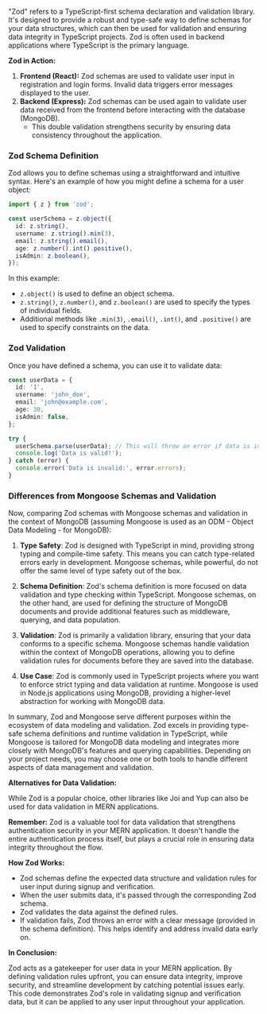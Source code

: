"Zod" refers to a TypeScript-first schema declaration and validation library. It's designed to provide a robust and type-safe way to define schemas for your data structures, which can then be used for validation and ensuring data integrity in TypeScript projects. Zod is often used in backend applications where TypeScript is the primary language.

**Zod in Action:**

1. **Frontend (React):** Zod schemas are used to validate user input in registration and login forms. Invalid data triggers error messages displayed to the user.
2. **Backend (Express):** Zod schemas can be used again to validate user data received from the frontend before interacting with the database (MongoDB).
    * This double validation strengthens security by ensuring data consistency throughout the application.


### Zod Schema Definition

Zod allows you to define schemas using a straightforward and intuitive syntax. Here's an example of how you might define a schema for a user object:

```typescript
import { z } from 'zod';

const userSchema = z.object({
  id: z.string(),
  username: z.string().min(3),
  email: z.string().email(),
  age: z.number().int().positive(),
  isAdmin: z.boolean(),
});
```

In this example:

- `z.object()` is used to define an object schema.
- `z.string()`, `z.number()`, and `z.boolean()` are used to specify the types of individual fields.
- Additional methods like `.min(3)`, `.email()`, `.int()`, and `.positive()` are used to specify constraints on the data.

### Zod Validation

Once you have defined a schema, you can use it to validate data:

```typescript
const userData = {
  id: '1',
  username: 'john_doe',
  email: 'john@example.com',
  age: 30,
  isAdmin: false,
};

try {
  userSchema.parse(userData); // This will throw an error if data is invalid
  console.log('Data is valid!');
} catch (error) {
  console.error('Data is invalid:', error.errors);
}
```

### Differences from Mongoose Schemas and Validation

Now, comparing Zod schemas with Mongoose schemas and validation in the context of MongoDB (assuming Mongoose is used as an ODM - Object Data Modeling - for MongoDB):

1. **Type Safety**: Zod is designed with TypeScript in mind, providing strong typing and compile-time safety. This means you can catch type-related errors early in development. Mongoose schemas, while powerful, do not offer the same level of type safety out of the box.

2. **Schema Definition**: Zod's schema definition is more focused on data validation and type checking within TypeScript. Mongoose schemas, on the other hand, are used for defining the structure of MongoDB documents and provide additional features such as middleware, querying, and data population.

3. **Validation**: Zod is primarily a validation library, ensuring that your data conforms to a specific schema. Mongoose schemas handle validation within the context of MongoDB operations, allowing you to define validation rules for documents before they are saved into the database.

4. **Use Case**: Zod is commonly used in TypeScript projects where you want to enforce strict typing and data validation at runtime. Mongoose is used in Node.js applications using MongoDB, providing a higher-level abstraction for working with MongoDB data.

In summary, Zod and Mongoose serve different purposes within the ecosystem of data modeling and validation. Zod excels in providing type-safe schema definitions and runtime validation in TypeScript, while Mongoose is tailored for MongoDB data modeling and integrates more closely with MongoDB's features and querying capabilities. Depending on your project needs, you may choose one or both tools to handle different aspects of data management and validation.


**Alternatives for Data Validation:**

While Zod is a popular choice, other libraries like Joi and Yup can also be used for data validation in MERN applications.


**Remember:** Zod is a valuable tool for data validation that strengthens authentication security in your MERN application. It doesn't handle the entire authentication process itself, but plays a crucial role in ensuring data integrity throughout the flow.


**How Zod Works:**

* Zod schemas define the expected data structure and validation rules for user input during signup and verification.
* When the user submits data, it's passed through the corresponding Zod schema.
* Zod validates the data against the defined rules.
* If validation fails, Zod throws an error with a clear message (provided in the schema definition). This helps identify and address invalid data early on.


**In Conclusion:**

Zod acts as a gatekeeper for user data in your MERN application. By defining validation rules upfront, you can ensure data integrity, improve security, and streamline development by catching potential issues early. This code demonstrates Zod's role in validating signup and verification data, but it can be applied to any user input throughout your application.
